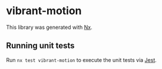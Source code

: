 # vibrant-motion

This library was generated with [Nx](https://nx.dev).

## Running unit tests

Run `nx test vibrant-motion` to execute the unit tests via [Jest](https://jestjs.io).
